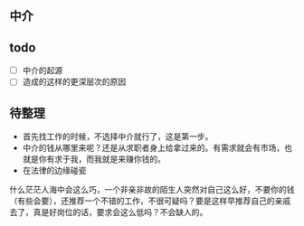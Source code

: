 ## 中介

## todo

* [ ] 中介的起源
* [ ] 造成的这样的更深层次的原因

## 待整理

* 首先找工作的时候，不选择中介就行了，这是第一步。
* 中介的钱从哪里来呢？还是从求职者身上给拿过来的。有需求就会有市场，也就是你有求于我，而我就是来赚你钱的。
* 在法律的边缘碰瓷

什么茫茫人海中会这么巧，一个非亲非故的陌生人突然对自己这么好，不要你的钱（有些会要），还推荐一个不错的工作，不很可疑吗？要是这样早推荐自己的亲戚去了，真是好岗位的话，要求会这么低吗？不会缺人的。

